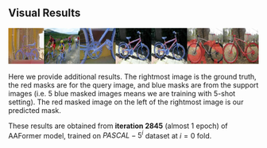 ## Visual Results

![example](./bicycle-5-shot.jpg)

Here we provide additional results. The rightmost image is the ground truth, the red masks are for the query image, and blue masks are from the support images (i.e. 5 blue masked images means we are training with 5-shot setting). The red masked image on the left of the rightmost image is our predicted mask.

These results are obtained from **iteration 2845** (almost 1 epoch) of AAFormer model, trained on $PASCAL-5^i$ dataset at $i=0$ fold.
